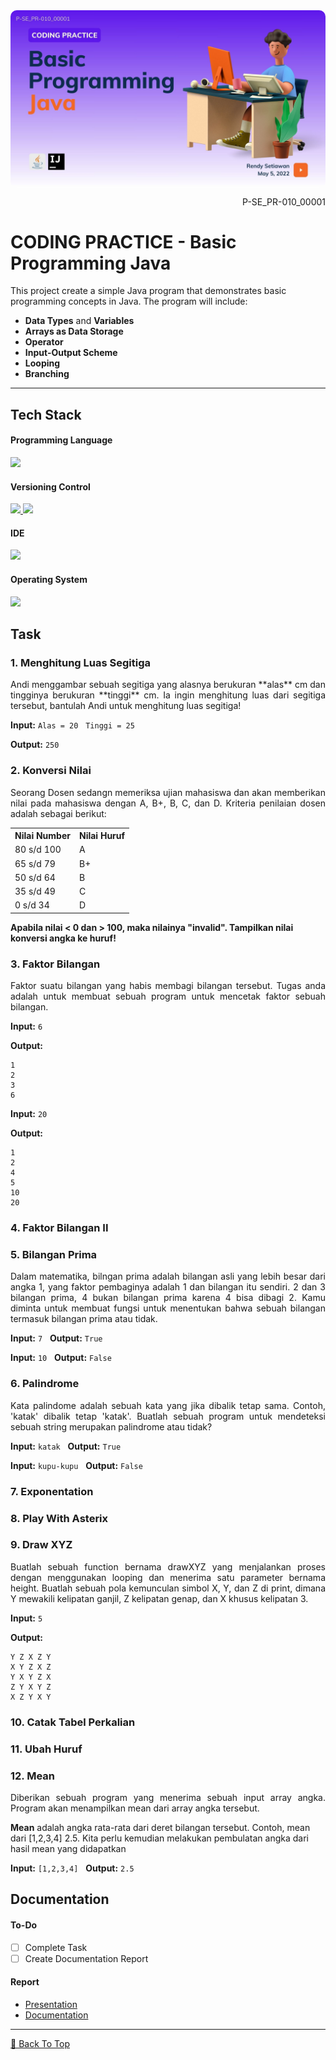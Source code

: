 <kbd>
    <img align="center" width="auto" height="auto" style="border-radius: 10px" src="assets/content/banner/P-SE_PR-010_00001-A_1-COVER.jpg"/>
</kbd>

<p align="right">P-SE_PR-010_00001</p>

# CODING PRACTICE - Basic Programming Java
This project create a simple Java program that demonstrates basic programming concepts in Java. The program will include:
- **Data Types** and **Variables** <!-- will use different types of variables in Java and how to declare and initialize them. -->
- **Arrays as Data Storage** <!-- in Java and how to use them. -->
- **Operator**
- **Input-Output Scheme**
- **Looping**
- **Branching**

---

<!-- ## Table of Content
1. [Tech Stack](#tech-stack)
2. [Task](#task)
3. [Documentation](#documentation)
 -->

<!-- ## Project Instruction
 -->

<!-- ## Project Goals
- -->

## Tech Stack
#### Programming Language
<!--[Java]-->
<p align="justify">
  <a href="https://www.java.com/">
    <img src="https://img.shields.io/badge/-Java-272727?style=flat-square&logo=java&logoColor="/>
  </a>
</p>    

#### Versioning Control
<!--[Git]-->
<p align="justify">    
  <a href="https://git-scm.com/">
    <img src="https://img.shields.io/badge/-Git-272727?style=flat-square&logo=git&logoColor="/>
  </a>
<!--[GitHub]-->
  <a href="https://github.com/">
    <img src="https://img.shields.io/badge/-GitHub-272727?style=flat-square&logo=github&logoColor="/>
  </a>    
</p>    

#### IDE
<!--[IntelliJ IDEA]-->
<p align="justify">      
  <a href="https://www.jetbrains.com/idea/">
    <img src="https://img.shields.io/badge/-IntelliJ%20IDEA-272727?style=flat-square&logo=intelliJ-idea&logoColor="/>
  </a>
<p/>

#### Operating System
<!--[Fedora]-->
<p align="justify">
  <a href="https://getfedora.org/">
    <img src="https://img.shields.io/badge/-Fedora%20Linux-272727?style=flat-square&logo=fedora&logoColor="/>
  </a>
</p>

<!-- ## Workflow
 -->

## Task
### 1. Menghitung Luas Segitiga
<p align="justify"> 
Andi menggambar sebuah segitiga yang alasnya berukuran **alas** cm dan tingginya berukuran **tinggi** cm. Ia ingin menghitung luas dari segitiga tersebut, bantulah Andi untuk menghitung luas segitiga!
</p>

**Input:**
``Alas = 20`` &nbsp; ``Tinggi = 25``

**Output:**
``250``

### 2. Konversi Nilai
<p align="justify"> 
Seorang Dosen sedangn memeriksa ujian mahasiswa dan akan memberikan nilai pada mahasiswa dengan A, B+, B, C, dan D. Kriteria penilaian dosen adalah sebagai berikut:
</p>
<table>
  <tr>
    <th>Nilai Number</th>
    <th>Nilai Huruf</th>
  </tr>
  <tr>
    <td>80 s/d 100</td>
    <td>A</td>
  </tr>
  <tr>
    <td>65 s/d 79</td>
    <td>B+</td>
  </tr>
  <tr>
    <td>50 s/d 64</td>
    <td>B</td>
  </tr>
  <tr>
    <td>35 s/d 49</td>
    <td>C</td>
  </tr>
  <tr>
    <td>0 s/d 34</td>
    <td>D</td>
  </tr>
</table>

**Apabila nilai < 0 dan > 100, maka nilainya "invalid". Tampilkan nilai konversi angka ke huruf!**

### 3. Faktor Bilangan
<p align="justify"> 
Faktor suatu bilangan yang habis membagi bilangan tersebut.
Tugas anda adalah untuk membuat sebuah program untuk mencetak faktor sebuah bilangan.
</p>

**Input:**
``6``

**Output:**
```
1
2
3
6
```

**Input:**
``20``

**Output:**
```
1
2
4
5
10
20
```

### 4. Faktor Bilangan II


### 5. Bilangan Prima
<p align="justify"> 
Dalam matematika, bilngan prima adalah bilangan asli yang lebih besar dari angka 1, yang faktor pembaginya adalah 1 dan bilangan itu sendiri. 2 dan 3 bilangan prima, 4 bukan bilangan prima karena 4 bisa dibagi 2. Kamu diminta untuk membuat fungsi untuk menentukan bahwa sebuah bilangan termasuk bilangan prima atau tidak.
</p>

**Input:**
``7``
&nbsp;
**Output:**
``True``

**Input:**
``10``
&nbsp;
**Output:**
``False``

### 6. Palindrome
<p align="justify"> 
Kata palindome adalah sebuah kata yang jika dibalik  tetap sama. Contoh, 'katak' dibalik tetap 'katak'. Buatlah sebuah program untuk mendeteksi sebuah string merupakan palindrome atau tidak?
</p>

**Input:**
``katak``
&nbsp;
**Output:**
``True``

**Input:**
``kupu-kupu``
&nbsp;
**Output:**
``False``

### 7. Exponentation
<p align="justify">

</p>

### 8. Play With Asterix
<p align="justify"> 

</p>

### 9. Draw XYZ
<p align="justify"> 
Buatlah sebuah function bernama drawXYZ yang menjalankan proses dengan menggunakan looping dan menerima satu parameter bernama height. Buatlah sebuah pola kemunculan simbol X, Y, dan Z di print, dimana Y mewakili kelipatan ganjil, Z kelipatan genap, dan X khusus kelipatan 3.
</p>

**Input:**
``5``

**Output:**
```
Y Z X Z Y
X Y Z X Z
Y X Y Z X
Z Y X Y Z
X Z Y X Y
```

### 10. Catak Tabel Perkalian
<p align="justify"> 

</p>

### 11. Ubah Huruf
<p align="justify"> 

</p>

### 12. Mean
<p align="justify"> 
Diberikan sebuah program yang menerima sebuah input array angka. Program akan menampilkan mean dari array angka tersebut.

**Mean** adalah angka rata-rata dari deret bilangan tersebut. Contoh, mean dari [1,2,3,4] 2.5. Kita perlu kemudian melakukan pembulatan angka dari hasil mean yang didapatkan
</p>

**Input:**
``[1,2,3,4]``
&nbsp;
**Output:**
``2.5``

## Documentation
#### To-Do
<!-- - [ ] Complete Workflow -->
- [ ] Complete Task
- [ ] Create Documentation Report

#### Report
- [Presentation]()
- [Documentation]()

---

[🔼 Back To Top](#coding-practice---basic-programming-java)